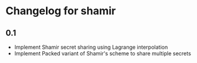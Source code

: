 # Changelog for shamir

## 0.1

* Implement Shamir secret sharing using Lagrange interpolation
* Implement Packed variant of Shamir's scheme to share multiple secrets
